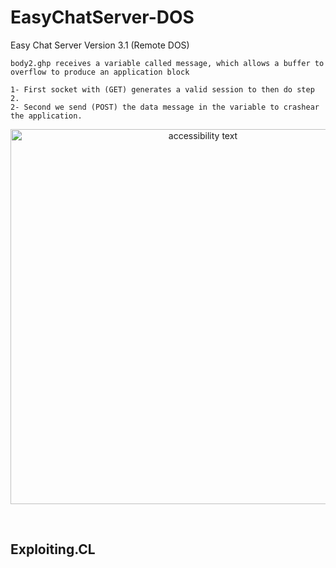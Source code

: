 # EasyChatServer-DOS
Easy Chat Server Version 3.1 (Remote DOS)

```
body2.ghp receives a variable called message, which allows a buffer to overflow to produce an application block

1- First socket with (GET) generates a valid session to then do step 2.
2- Second we send (POST) the data message in the variable to crashear the application.
```

<p align="center">
  <img src="https://github.com/s1kr10s/EasyChatServer-DOS/blob/master/poc.png" width="600" alt="accessibility text">
</p>
<br>


## Exploiting.CL
